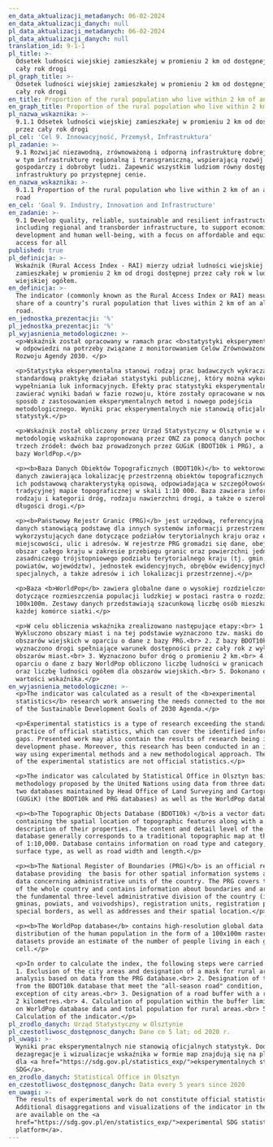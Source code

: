 ```yaml
---
en_data_aktualizacji_metadanych: 06-02-2024
en_data_aktualizacji_danych: null
pl_data_aktualizacji_metadanych: 06-02-2024
pl_data_aktualizacji_danych: null
translation_id: 9-1-1
pl_title: >-
  Odsetek ludności wiejskiej zamieszkałej w promieniu 2 km od dostępnej przez
  cały rok drogi
pl_graph_title: >-
  Odsetek ludności wiejskiej zamieszkałej w promieniu 2 km od dostępnej przez
  cały rok drogi
en_title: Proportion of the rural population who live within 2 km of an all-season road
en_graph_title: Proportion of the rural population who live within 2 km of an all-season road
pl_nazwa_wskaznika: >-
  9.1.1 Odsetek ludności wiejskiej zamieszkałej w promieniu 2 km od dostępnej
  przez cały rok drogi
pl_cel: 'Cel 9. Innowacyjność, Przemysł, Infrastruktura'
pl_zadanie: >-
  9.1 Rozwijać niezawodną, zrównoważoną i odporną infrastrukturę dobrej jakości,
  w tym infrastrukturę regionalną i transgraniczną, wspierającą rozwój
  gospodarczy i dobrobyt ludzi. Zapewnić wszystkim ludziom równy dostęp do
  infrastruktury po przystępnej cenie.
en_nazwa_wskaznika: >-
  9.1.1 Proportion of the rural population who live within 2 km of an all-season
  road
en_cel: 'Goal 9. Industry, Innovation and Infrastructure'
en_zadanie: >-
  9.1 Develop quality, reliable, sustainable and resilient infrastructure,
  including regional and transborder infrastructure, to support economic
  development and human well-being, with a focus on affordable and equitable
  access for all
published: true
pl_definicja: >-
  Wskaźnik (Rural Access Index - RAI) mierzy udział ludności wiejskiej
  zamieszkałej w promieniu 2 km od drogi dostępnej przez cały rok w ludności
  wiejskiej ogółem.
en_definicja: >-
  The indicator (commonly known as the Rural Access Index or RAI) measures the
  share of a country’s rural population that lives within 2 km of an all-season
  road.
en_jednostka_prezentacji: '%'
pl_jednostka_prezentacji: '%'
pl_wyjasnienia_metodologiczne: >-
  <p>Wskaźnik został opracowany w ramach prac <b>statystyki eksperymentalnej</b>
  w odpowiedzi na potrzeby związane z monitorowaniem Celów Zrównoważonego
  Rozwoju Agendy 2030. </p>

  <p>Statystyka eksperymentalna stanowi rodzaj prac badawczych wykraczający poza
  standardową praktykę działań statystyki publicznej, który można wykorzystać do
  wypełniania luk informacyjnych. Efekty prac statystyki eksperymentalnej mogą
  zawierać wyniki badań w fazie rozwoju, które zostały opracowane w nowatorski
  sposób z zastosowaniem eksperymentalnych metod i nowego podejścia
  metodologicznego. Wyniki prac eksperymentalnych nie stanowią oficjalnych
  statystyk.</p>

  <p>Wskaźnik został obliczony przez Urząd Statystyczny w Olsztynie w oparciu o
  metodologię wskaźnika zaproponowaną przez ONZ za pomocą danych pochodzących z
  trzech źródeł: dwóch baz prowadzonych przez GUGiK (BDOT10k i PRG), a także z
  bazy WorldPop.</p>

  <p><b>Baza Danych Obiektów Topograficznych (BDOT10k)</b> to wektorowa baza
  danych zawierająca lokalizację przestrzenną obiektów topograficznych wraz z
  ich podstawową charakterystyką opisową, odpowiadająca w szczegółowości
  tradycyjnej mapie topograficznej w skali 1:10 000. Baza zawiera informacje o
  rodzaju i kategorii dróg, rodzaju nawierzchni drogi, a także o szerokości i
  długości drogi.</p>

  <p><b>Państwowy Rejestr Granic (PRG)</b> jest urzędową, referencyjną bazą
  danych stanowiącą podstawę dla innych systemów informacji przestrzennej,
  wykorzystujących dane dotyczące podziałów terytorialnych kraju oraz ewidencji
  miejscowości, ulic i adresów. W rejestrze PRG gromadzi się dane, obejmujące
  obszar całego kraju w zakresie przebiegu granic oraz powierzchni jednostek
  zasadniczego trójstopniowego podziału terytorialnego kraju (tj. gmin,
  powiatów, województw), jednostek ewidencyjnych, obrębów ewidencyjnych, granic
  specjalnych, a także adresów i ich lokalizacji przestrzennej.</p>

  <p>Baza <b>WorldPop</b> zawiera globalne dane o wysokiej rozdzielczości
  dotyczące rozmieszczenia populacji ludzkiej w postaci rastra o rozdzielczości
  100x100m. Zestawy danych przedstawiają szacunkową liczbę osób mieszkających w
  każdej komórce siatki.</p>

  <p>W celu obliczenia wskaźnika zrealizowano następujące etapy:<br> 1.
  Wykluczono obszary miast i na tej podstawie wyznaczono tzw. maski do analiz
  obszarów wiejskich w oparciu o dane z bazy PRG.<br> 2. Z bazy BDOT10k
  wyznaczono drogi spełniające warunek dostępności przez cały rok z wyłączeniem
  obszarów miast.<br> 3. Wyznaczono bufor dróg o promieniu 2 km.<br> 4. W
  oparciu o dane z bazy WorldPop obliczono liczbę ludności w granicach bufora
  oraz liczbę ludności ogółem dla obszarów wiejskich.<br> 5. Dokonano obliczenia
  wartości wskaźnika.</p>
en_wyjasnienia_metodologiczne: >-
  <p>The indicator was calculated as a result of the <b>experimental
  statistics</b> research work answering the needs connected to the monitoring
  of the Sustainable Development Goals of 2030 Agenda.</p>

  <p>Experimental statistics is a type of research exceeding the standard
  practice of official statistics, which can cover the identified information
  gaps. Presented work may also contain the results of research being in the
  development phase. Moreover, this research has been conducted in an innovative
  way using experimental methods and a new methodological approach. The results
  of the experimental statistics are not official statistics.</p>

  <p>The indicator was calculated by Statistical Office in Olsztyn basing on the
  methodology proposed by the United Nations using data from three databases:
  two databases maintained by Head Office of Land Surveying and Cartography
  (GUGiK) (the BDOT10k and PRG databases) as well as the WorldPop database.</p>

  <p><b>The Topographic Objects Database (BDOT10k) </b>is a vector database
  containing the spatial location of topographic features along with a basic
  description of their properties. The content and detail level of the BDOT10k
  database generally corresponds to a traditional topographic map at the scale
  of 1:10,000. Database contains information on road type and category, road
  surface type, as well as road width and length.</p>

  <p><b>The National Register of Boundaries (PRG)</b> is an official reference
  database providing  the basis for other spatial information systems and using
  data concerning administrative units of the country. The PRG covers the area
  of the whole country and contains information about boundaries and areas of
  the fundamental three-level administrative division of the country (i.e.
  gminas, powiats, and voivodships), registration units, registration precincts,
  special borders, as well as addresses and their spatial location.</p>

  <p><b>The WorldPop database</b> contains high-resolution global data on the
  distribution of the human population in the form of a 100x100m raster. The
  datasets provide an estimate of the number of people living in each grid
  cell.</p>

  <p>In order to calculate the index, the following steps were carried out:<br>
  1. Exclusion of the city areas and designation of a mask for rural areas
  analysis based on data from the PRG database.<br> 2. Designation of the roads
  from the BDOT10k database that meet the "all-season road" condition, with the
  exception of city areas.<br> 3. Designation of a road buffer with a radius of
  2 kilometres.<br> 4. Calculation of population within the buffer limits based
  on WorldPop database data and total population for rural areas.<br> 5.
  Calculation of the indicator.</p>
pl_zrodlo_danych: Urząd Statystyczny w Olsztynie
pl_czestotliwosc_dostępnosc_danych: Dane co 5 lat; od 2020 r.
pl_uwagi: >-
  Wyniki prac eksperymentalnych nie stanowią oficjalnych statystyk. Dodatkowe
  dezagregacje i wizualizacje wskaźnika w formie map znajdują się na platformie
  dla <a href="https://sdg.gov.pl/statistics_exp/">eksperymentalnych statystyk
  SDG</a>.
en_zrodlo_danych: Statistical Office in Olsztyn
en_czestotliwosc_dostępnosc_danych: Data every 5 years since 2020
en_uwagi: >-
  The results of experimental work do not constitute official statistics.
  Additional disaggregations and visualizations of the indicator in the map form
  are available on the <a
  href="https://sdg.gov.pl/en/statistics_exp/">experimental SDG statistics
  platform</a>.
---
```

